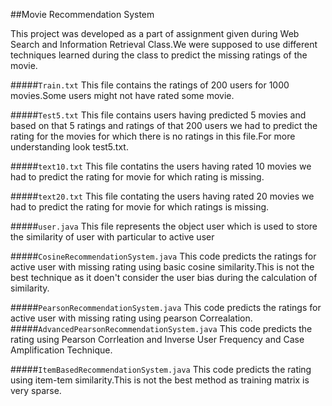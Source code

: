 ##Movie Recommendation System

This project was developed as a part of assignment given during Web Search and Information Retrieval Class.We were supposed to
use different techniques learned during the class to predict the missing ratings of the movie.

#####`Train.txt` This file contains the ratings of 200 users for 1000 movies.Some users might not have rated some movie.

#####`Test5.txt` This file contains users having predicted 5 movies and based on that 5 ratings and ratings of that 200 users we had to predict the rating for the movies for which there is no ratings in this file.For more understanding look test5.txt.

#####`text10.txt` This file contatins the users having rated 10 movies we had to predict the rating for movie for which rating is missing.

#####`text20.txt` This file contating the users having rated 20 movies we had to predict the rating for movie for which ratings is missing.


#####`user.java` This file represents the object user which is used to store the similarity of user with particular to active user

#####`CosineRecommendationSystem.java` This code predicts the ratings for active user with missing rating using basic cosine similarity.This is not the best technique as it doen't consider the user bias during the calculation of similarity.

#####`PearsonRecommendationSystem.java` This code predicts the ratings for active user with missing rating using pearson Correalation.
#####`AdvancedPearsonRecommendationSystem.java` This code predicts the rating using Pearson Corrleation and Inverse User Frequency and Case Amplification Technique.

#####`ItemBasedRecommendationSystem.java` This code predicts the rating using item-tem similarity.This is not the best method as training matrix is very sparse.




